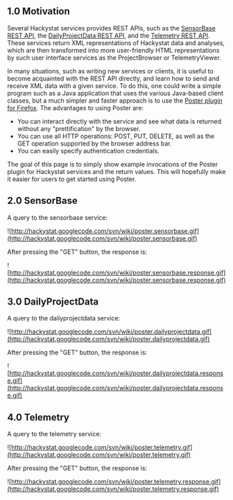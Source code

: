 ## 1.0 Motivation ##

Several Hackystat services provides REST APIs, such as the [SensorBase REST API](http://code.google.com/p/hackystat-sensorbase-uh/wiki/RestApiSpecification), the [DailyProjectData REST API](http://code.google.com/p/hackystat-analysis-dailyprojectdata/wiki/RestApiSpecification), and the [Telemetry REST API](http://code.google.com/p/hackystat-analysis-telemetry/wiki/RestApiSpecification).  These services return XML representations of Hackystat data and analyses, which are then transformed into more user-friendly HTML representations by such user interface services as the ProjectBrowser or TelemetryViewer.

In many situations, such as writing new services or clients, it is useful to become acquainted with the REST API directly, and learn how to send and receive XML data with a given service.  To do this, one could write a simple program such as a Java application that uses the various Java-based client classes, but a much simpler and faster approach is to use the [Poster plugin for Firefox](https://addons.mozilla.org/en-US/firefox/addon/2691). The advantages to using Poster are:

  * You can interact directly with the service and see what data is returned without any "prettification" by the browser.
  * You can use all HTTP operations: POST, PUT, DELETE, as well as the GET operation supported by the browser address bar.
  * You can easily specify authentication credentials.

The goal of this page is to simply show example invocations of the Poster plugin for Hackystat services and the return values. This will hopefully make it easier for users to get started using Poster.

## 2.0 SensorBase ##

A query to the sensorbase service:

![http://hackystat.googlecode.com/svn/wiki/poster.sensorbase.gif](http://hackystat.googlecode.com/svn/wiki/poster.sensorbase.gif)

After pressing the "GET" button, the response is:

![http://hackystat.googlecode.com/svn/wiki/poster.sensorbase.response.gif](http://hackystat.googlecode.com/svn/wiki/poster.sensorbase.response.gif)

## 3.0 DailyProjectData ##

A query to the dailyprojectdata service:

![http://hackystat.googlecode.com/svn/wiki/poster.dailyprojectdata.gif](http://hackystat.googlecode.com/svn/wiki/poster.dailyprojectdata.gif)

After pressing the "GET" button, the response is:

![http://hackystat.googlecode.com/svn/wiki/poster.dailyprojectdata.response.gif](http://hackystat.googlecode.com/svn/wiki/poster.dailyprojectdata.response.gif)


## 4.0 Telemetry ##

A query to the telemetry service:

![http://hackystat.googlecode.com/svn/wiki/poster.telemetry.gif](http://hackystat.googlecode.com/svn/wiki/poster.telemetry.gif)

After pressing the "GET" button, the response is:

![http://hackystat.googlecode.com/svn/wiki/poster.telemetry.response.gif](http://hackystat.googlecode.com/svn/wiki/poster.telemetry.response.gif)


